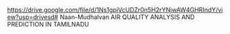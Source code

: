 https://drive.google.com/file/d/1Ns1gpjVcUDZr0n5H2rYNjwAW4GHRIndY/view?usp=drivesd# Naan-Mudhalvan
AIR QUALITY ANALYSIS AND PREDICTION IN TAMILNADU 
